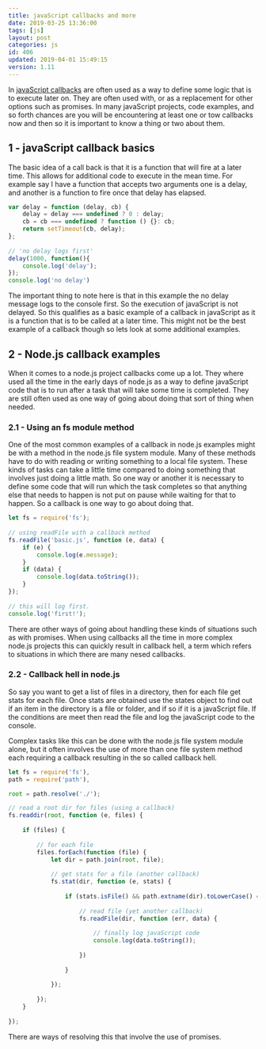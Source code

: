 ```yaml
---
title: javaScript callbacks and more
date: 2019-03-25 13:36:00
tags: [js]
layout: post
categories: js
id: 406
updated: 2019-04-01 15:49:15
version: 1.11
---
```


In [javaScript callbacks](https://developer.mozilla.org/en-US/docs/Glossary/Callback_function) are often used as a way to define some logic that is to execute later on. They are often used with, or as a replacement for other options such as promises. In many javaScript projects, code examples, and so forth chances are you will be encountering at least one or tow callbacks now and then so it is important to know a thing or two about them.

<!-- more -->


## 1 - javaScript callback basics

The basic idea of a call back is that it is a function that will fire at a later time. This allows for additional code to execute in the mean time. For example say I have a function that accepts two arguments one is a delay, and another is a function to fire once that delay has elapsed.

```js
var delay = function (delay, cb) {
    delay = delay === undefined ? 0 : delay;
    cb = cb === undefined ? function () {}: cb;
    return setTimeout(cb, delay);
};
 
// 'no delay logs first'
delay(1000, function(){
    console.log('delay');
});
console.log('no delay')

```

The important thing to note here is that in this example the no delay message logs to the console first. So the execution of javaScript is not delayed. So this qualifies as a basic example of a callback in javaScript as it is a function that is to be called at a later time. This might not be the best example of a callback though so lets look at some additional examples.

## 2 - Node.js callback examples

When it comes to a node.js project callbacks come up a lot. They where used all the time in the early days of node.js as a way to define javaScript code that is to run after a task that will take some time is completed. They are still often used as one way of going about doing that sort of thing when needed.

### 2.1 - Using an fs module method

One of the most common examples of a callback in node.js examples might be with a method in the node.js file system module. Many of these methods have to do with reading or writing something to a local file system. These kinds of tasks can take a little time compared to doing something that involves just doing a little math. So one way or another it is necessary to define some code that will run which the task completes so that anything else that needs to happen is not put on pause while waiting for that to happen. So a callback is one way to go about doing that.

```js
let fs = require('fs');
 
// using readFile with a callback method
fs.readFile('basic.js', function (e, data) {
    if (e) {
        console.log(e.message);
    }
    if (data) {
        console.log(data.toString());
    }
});
 
// this will log first.
console.log('first!');
```

There are other ways of going about handling these kinds of situations such as with promises. When using callbacks all the time in more complex node.js projects this can quickly result in callback hell, a term which refers to situations in which there are many nesed callbacks.

### 2.2 - Callback hell in node.js

So say you want to get a list of files in a directory, then for each file get stats for each file. Once stats are obtained use the states object to find out if an item in the directory is a file or folder, and if so if it is a javaScript file. If the conditions are meet then read the file and log the javaScript code to the console.

Complex tasks like this can be done with the node.js file system module alone, but it often involves the use of more than one file system method each requiring a callback resulting in the so called callback hell.

```js
let fs = require('fs'),
path = require('path'),

root = path.resolve('./');

// read a root dir for files (using a callback)
fs.readdir(root, function (e, files) {
 
    if (files) {
 
        // for each file
        files.forEach(function (file) {
            let dir = path.join(root, file);
 
            // get stats for a file (another callback)
            fs.stat(dir, function (e, stats) {
 
                if (stats.isFile() && path.extname(dir).toLowerCase() === '.js') {
 
                    // read file (yet another callback)
                    fs.readFile(dir, function (err, data) {
 
                        // finally log javaScript code
                        console.log(data.toString());
 
                    })
 
                }
 
            });
 
        });
    }
 
});
```

There are ways of resolving this that involve the use of promises.